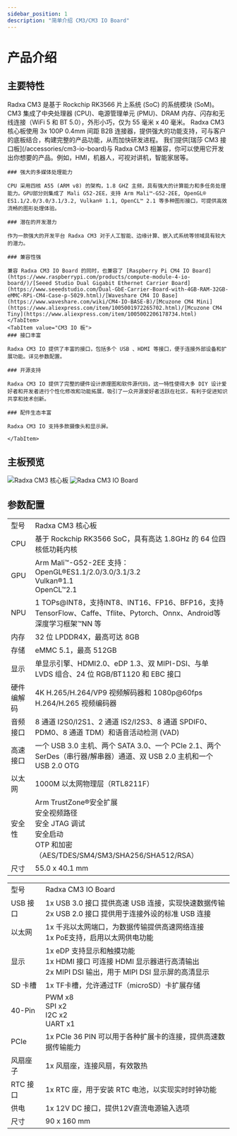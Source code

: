 ```yaml
---
sidebar_position: 1
description: "简单介绍 CM3/CM3 IO Board"
---
```


# 产品介绍

## 主要特性

<Tabs queryString="model">
    <TabItem value="CM3 核心板">
        Radxa CM3 是基于 Rockchip RK3566 片上系统 (SoC) 的系统模块 (SoM)。 CM3 集成了中央处理器 (CPU)、电源管理单元 (PMU)、DRAM 内存、闪存和无线连接（WiFi 5 和 BT 5.0），外形小巧，仅为 55 毫米 x 40 毫米。
        Radxa CM3 核心板使用 3x 100P 0.4mm 间距 B2B 连接器，提供强大的功能支持，可与客户的底板结合，构建完整的产品功能，从而加快研发进程。
    </TabItem>
    <TabItem value="CM3 IO 板">
        我们提供[瑞莎 CM3 接口板](/accessories/cm3-io-board)与 Radxa CM3 相兼容，你可以使用它开发出你想要的产品。例如，HMI，机器人，可视对讲机，智能家居等。
    </TabItem>
</Tabs>

<Tabs queryString="model">
    <TabItem value="CM3 核心板">

    ### 强大的多媒体处理能力

    CPU 采用四核 A55 (ARM v8) 的架构，1.8 GHZ 主频，具有强大的计算能力和多任务处理能力。GPU部分则集成了 Mali G52-2EE，支持 Arm Mali™-G52-2EE, OpenGL® ES1.1/2.0/3.0/3.1/3.2, Vulkan® 1.1, OpenCL™ 2.1 等多种图形接口，可提供高效流畅的图形处理体验。

    ### 潜在的开发潜力

    作为一款强大的开发平台 Radxa CM3 对于人工智能、边缘计算、嵌入式系统等领域具有较大的潜力。

    ### 兼容性强

    兼容 Radxa CM3 IO Board 的同时，也兼容了 [Raspberry Pi CM4 IO Board](https://www.raspberrypi.com/products/compute-module-4-io-board/)/[Seeed Studio Dual Gigabit Ethernet Carrier Board](https://www.seeedstudio.com/Dual-GbE-Carrier-Board-with-4GB-RAM-32GB-eMMC-RPi-CM4-Case-p-5029.html)/[Waveshare CM4 IO Base](https://www.waveshare.com/wiki/CM4-IO-BASE-B)/[Mcuzone CM4 Mini](https://www.aliexpress.com/item/1005001972265702.html)/[Mcuzone CM4 Tiny](https://www.aliexpress.com/item/1005002206178734.html)
    </TabItem>
    <TabItem value="CM3 IO 板">
    ### 接口丰富

    Radxa CM3 IO 提供了丰富的接口，包括多个 USB 、HDMI 等接口，便于连接外部设备和扩展功能。详见参数配置。

    ### 开源支持

    Radxa CM3 IO 提供了完整的硬件设计原理图和软件源代码，这一特性使得大多 DIY 设计爱好者和开发者进行个性化修改和功能拓展，吸引了一众开源爱好者活跃在社区，有利于促进知识共享和技术创新。

    ### 配件生态丰富

    Radxa CM3 IO 支持多款摄像头和显示屏。

    </TabItem>

</Tabs>

## 主板预览

<Tabs queryString="model">
    <TabItem value="Radxa CM3 核心板">
        <img src="/img/cm3/cm3-package.webp" alt="Radxa CM3 核心板" style={{ width: "60%" }} />
    </TabItem>
    <TabItem value="Radxa CM3 IO Board">
        <img src="/img/cm3/cm3-io-package.webp" alt="Radxa CM3 IO Board" style={{ width: "60%" }} />
    </TabItem>
</Tabs>

## 参数配置

<Tabs queryString="model">
    <TabItem value="Radxa CM3 核心板">
    <table>
        <tr>
        <td>型号</td>
        <td>Radxa CM3 核心板</td>
        </tr>
        <tr>
            <td>CPU</td>
            <td>基于 Rockchip RK3566 SoC，具有高达 1.8GHz 的 64 位四核低功耗内核</td>
        </tr>
        <tr>
            <td>GPU</td>
            <td>Arm Mali™-G52-2EE 支持：OpenGL®ES1.1/2.0/3.0/3.1/3.2<br/>Vulkan®1.1<br/>OpenCL™2.1</td>
        </tr>
        <tr>
            <td>NPU</td>
            <td>1 TOPs@INT8，支持INT8、INT16、FP16、BFP16，支持TensorFlow、Caffe、Tflite、Pytorch、Onnx、Android等深度学习框架™NN 等</td>
        </tr>
        <tr>
            <td>内存</td>
            <td>32 位 LPDDR4X，最高可达 8GB</td>
        </tr>
        <tr>
            <td>存储</td>
            <td>eMMC 5.1，最高 512GB</td>
        </tr>
        <tr>
            <td>显示</td>
            <td>单显示引擎、HDMI2.0、eDP 1.3、双 MIPI-DSI、与单 LVDS 组合、24 位 RGB/BT1120 和 EBC 接口</td>
        </tr>
        <tr>
            <td>硬件编解码</td>
            <td>4K H.265/H.264/VP9 视频解码器和 1080p@60fps H.264/H.265 视频编码器</td>
        </tr>
        <tr>
            <td>音频接口</td>
            <td>8 通道 I2S0/I2S1、2 通道 IS2/I2S3、8 通道 SPDIF0、PDM0、8 通道 TDM）和语音活动检测 (VAD)</td>
        </tr>
        <tr>
            <td>高速接口</td>
            <td>一个 USB 3.0 主机、两个 SATA 3.0、一个 PCIe 2.1、两个 SerDes（串行器/解串器）通道、双 USB 2.0 主机和一个 USB 2.0 OTG</td>
        </tr>
        <tr>
            <td>以太网</td>
            <td>1000M 以太网物理层（RTL8211F）</td>
        </tr>
        <tr>
            <td>安全性</td>
            <td>Arm TrustZone®安全扩展<br/>安全视频路径<br/>安全 JTAG 调试<br/>安全启动<br/>OTP 和加密（AES/TDES/SM4/SM3/SHA256/SHA512/RSA）</td>
        </tr>
        <tr>
            <td>尺寸</td>
            <td>55.0 x 40.1 mm</td>
        </tr>
    </table>
    </TabItem>
    <TabItem value="Radxa CM3 IO Board">
    <table>
        <tr>
            <td>型号</td>
            <td>Radxa CM3 IO Board</td>
        </tr>
        <tr>
            <td>USB 接口</td>
            <td>1x USB 3.0 接口 提供高速 USB 连接，实现快速数据传输<br/>2x USB 2.0 接口 提供用于连接外设的标准 USB 连接</td>
        </tr>
        <tr>
            <td>以太网</td>
            <td>1x 千兆以太网端口，为数据传输提供高速网络连接<br/>1x PoE支持，启用以太网供电功能</td>
        </tr>
        <tr>
            <td>显示</td>
            <td>1x eDP 支持显示和触摸功能<br/>1x HDMI 接口 可连接 HDMI 显示器进行高清输出<br/>2x MIPI DSI 输出，用于 MIPI DSI 显示屏的高清显示</td>
        </tr>
        <tr>
            <td>SD 卡槽</td>
            <td>1x TF卡槽，允许通过TF（microSD）卡扩展存储</td>
        </tr>
        <tr>
            <td>40-Pin</td>
            <td>PWM x8<br/>SPI x2<br/>I2C x2<br/>UART x1</td>
        </tr>
        <tr>
            <td>PCIe</td>
            <td>1x PCIe 36 PIN 可以用于各种扩展卡的连接，提供高速数据传输能力</td>
        </tr>
        <tr>
            <td>风扇座子</td>
            <td>1x 风扇座，连接风扇，有效散热</td>
        </tr>
        <tr>
            <td>RTC 接口</td>
            <td>1x RTC 座，用于安装 RTC 电池，以实现实时时钟功能</td>
        </tr>
        <tr>
            <td>供电</td>
            <td>1x 12V DC 接口，提供12V直流电源输入选项</td>
        </tr>
        <tr>
            <td>尺寸</td>
            <td>90 x 160 mm</td>
        </tr>
    </table>
    </TabItem>
</Tabs>
